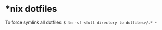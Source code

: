 *nix dotfiles
=============

To force symlink all dotfiles:
```$ ln -sf <full directory to dotfiles>/.* ~```
